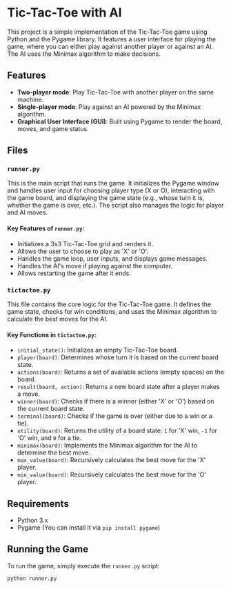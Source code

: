 # Tic-Tac-Toe with AI

This project is a simple implementation of the Tic-Tac-Toe game using Python and the Pygame library. It features a user interface for playing the game, where you can either play against another player or against an AI. The AI uses the Minimax algorithm to make decisions.

## Features

- **Two-player mode**: Play Tic-Tac-Toe with another player on the same machine.
- **Single-player mode**: Play against an AI powered by the Minimax algorithm.
- **Graphical User Interface (GUI)**: Built using Pygame to render the board, moves, and game status.

## Files

### `runner.py`

This is the main script that runs the game. It initializes the Pygame window and handles user input for choosing player type (X or O), interacting with the game board, and displaying the game state (e.g., whose turn it is, whether the game is over, etc.). The script also manages the logic for player and AI moves.

#### Key Features of `runner.py`:
- Initializes a 3x3 Tic-Tac-Toe grid and renders it.
- Allows the user to choose to play as 'X' or 'O'.
- Handles the game loop, user inputs, and displays game messages.
- Handles the AI's move if playing against the computer.
- Allows restarting the game after it ends.

### `tictactoe.py`

This file contains the core logic for the Tic-Tac-Toe game. It defines the game state, checks for win conditions, and uses the Minimax algorithm to calculate the best moves for the AI.

#### Key Functions in `tictactoe.py`:
- `initial_state()`: Initializes an empty Tic-Tac-Toe board.
- `player(board)`: Determines whose turn it is based on the current board state.
- `actions(board)`: Returns a set of available actions (empty spaces) on the board.
- `result(board, action)`: Returns a new board state after a player makes a move.
- `winner(board)`: Checks if there is a winner (either 'X' or 'O') based on the current board state.
- `terminal(board)`: Checks if the game is over (either due to a win or a tie).
- `utility(board)`: Returns the utility of a board state: `1` for 'X' win, `-1` for 'O' win, and `0` for a tie.
- `minimax(board)`: Implements the Minimax algorithm for the AI to determine the best move.
- `max_value(board)`: Recursively calculates the best move for the 'X' player.
- `min_value(board)`: Recursively calculates the best move for the 'O' player.

## Requirements

- Python 3.x
- Pygame (You can install it via `pip install pygame`)

## Running the Game

To run the game, simply execute the `runner.py` script:

```bash
python runner.py
